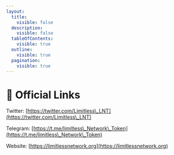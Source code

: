 ```yaml
---
layout:
  title:
    visible: false
  description:
    visible: false
  tableOfContents:
    visible: true
  outline:
    visible: true
  pagination:
    visible: true
---
```


# 🎨 Official Links

Twitter: [https://twitter.com/Limitless\_LNT](https://twitter.com/Limitless\_LNT)

Telegram: [https://t.me/limitless\_Network\_Token](https://t.me/limitless\_Network\_Token)

Website: [https://limitlessnetwork.org](https://limitlessnetwork.org)

